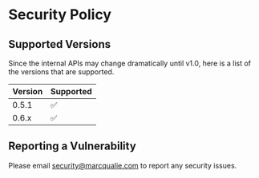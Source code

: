 # Security Policy



## Supported Versions

Since the internal APIs may change dramatically until v1.0, here is a list of the versions that are supported.

| Version | Supported          |
| ------- | ------------------ |
| 0.5.1   | :white_check_mark: |
| 0.6.x   | :white_check_mark: |



## Reporting a Vulnerability

Please email security@marcqualie.com to report any security issues.
